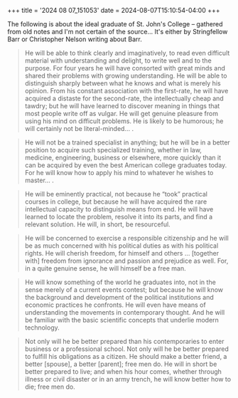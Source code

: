 +++
title = '2024 08 07_151053'
date = 2024-08-07T15:10:54-04:00
+++

The following is about the ideal graduate of St. John's College – gathered from old notes and I'm not certain of the source... It's either by Stringfellow Barr or Christopher Nelson writing about Barr.

> He will be able to think clearly and imaginatively, to read even difficult material with understanding and delight, to write well and to the purpose. For four years he will have consorted with great minds and shared their problems with growing understanding. He will be able to distinguish sharply between what he knows and what is merely his opinion. From his constant association with the first-rate, he will have acquired a distaste for the second-rate, the intellectually cheap and tawdry; but he will have learned to discover meaning in things that most people write off as vulgar. He will get genuine pleasure from using his mind on difficult problems. He is likely to be humorous; he will certainly not be literal-minded… .

> He will not be a trained specialist in anything; but he will be in a better position to acquire such specialized training, whether in law, medicine, engineering, business or elsewhere, more quickly than it can be acquired by even the best American college graduates today. For he will know how to apply his mind to whatever he wishes to master… .

> He will be eminently practical, not because he “took” practical courses in college, but because he will have acquired the rare intellectual capacity to distinguish means from end. He will have learned to locate the problem, resolve it into its parts, and find a relevant solution. He will, in short, be resourceful.

> He will be concerned to exercise a responsible citizenship and he will be as much concerned with his political duties as with his political rights. He will cherish freedom, for himself and others … [together with] freedom from ignorance and passion and prejudice as well. For, in a quite genuine sense, he will himself be a free man.

> He will know something of the world he graduates into, not in the sense merely of a current events contest; but because he will know the background and development of the political institutions and economic practices he confronts. He will even have means of understanding the movements in contemporary thought. And he will be familiar with the basic scientific concepts that underlie modern technology.

> Not only will he be better prepared than his contemporaries to enter business or a professional school. Not only will he be better prepared to fulfill his obligations as a citizen. He should make a better friend, a better [spouse], a better [parent]; free men do. He will in short be better prepared to live; and when his hour comes, whether through illness or civil disaster or in an army trench, he will know better how to die; free men do.